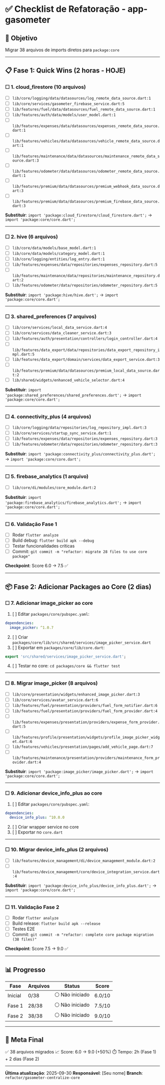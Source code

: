 # ✅ Checklist de Refatoração - app-gasometer

## 🎯 Objetivo
Migrar 38 arquivos de imports diretos para `package:core`

---

## 📋 Fase 1: Quick Wins (2 horas - HOJE)

### ☐ 1. cloud_firestore (10 arquivos)
- [ ] `lib/core/logging/data/datasources/log_remote_data_source.dart:1`
- [ ] `lib/core/services/gasometer_firebase_service.dart:5`
- [ ] `lib/features/fuel/data/datasources/fuel_remote_data_source.dart:1`
- [ ] `lib/features/auth/data/models/user_model.dart:1`
- [ ] `lib/features/expenses/data/datasources/expenses_remote_data_source.dart:1`
- [ ] `lib/features/vehicles/data/datasources/vehicle_remote_data_source.dart:1`
- [ ] `lib/features/maintenance/data/datasources/maintenance_remote_data_source.dart:3`
- [ ] `lib/features/odometer/data/datasources/odometer_remote_data_source.dart:1`
- [ ] `lib/features/premium/data/datasources/premium_webhook_data_source.dart:3`
- [ ] `lib/features/premium/data/datasources/premium_firebase_data_source.dart:3`

**Substituir**: `import 'package:cloud_firestore/cloud_firestore.dart';` → `import 'package:core/core.dart';`

---

### ☐ 2. hive (6 arquivos)
- [ ] `lib/core/data/models/base_model.dart:1`
- [ ] `lib/core/data/models/category_model.dart:1`
- [ ] `lib/core/logging/entities/log_entry.dart:1`
- [ ] `lib/features/expenses/data/repositories/expenses_repository.dart:5`
- [ ] `lib/features/maintenance/data/repositories/maintenance_repository.dart:2`
- [ ] `lib/features/odometer/data/repositories/odometer_repository.dart:5`

**Substituir**: `import 'package:hive/hive.dart';` → `import 'package:core/core.dart';`

---

### ☐ 3. shared_preferences (7 arquivos)
- [ ] `lib/core/services/local_data_service.dart:4`
- [ ] `lib/core/services/data_cleaner_service.dart:3`
- [ ] `lib/features/auth/presentation/controllers/login_controller.dart:4`
- [ ] `lib/features/data_export/data/repositories/data_export_repository_impl.dart:5`
- [ ] `lib/features/data_export/domain/services/data_export_service.dart:3`
- [ ] `lib/features/premium/data/datasources/premium_local_data_source.dart:2`
- [ ] `lib/shared/widgets/enhanced_vehicle_selector.dart:4`

**Substituir**: `import 'package:shared_preferences/shared_preferences.dart';` → `import 'package:core/core.dart';`

---

### ☐ 4. connectivity_plus (4 arquivos)
- [ ] `lib/core/logging/data/repositories/log_repository_impl.dart:3`
- [ ] `lib/core/services/startup_sync_service.dart:1`
- [ ] `lib/features/expenses/data/repositories/expenses_repository.dart:3`
- [ ] `lib/features/odometer/data/repositories/odometer_repository.dart:3`

**Substituir**: `import 'package:connectivity_plus/connectivity_plus.dart';` → `import 'package:core/core.dart';`

---

### ☐ 5. firebase_analytics (1 arquivo)
- [ ] `lib/core/di/modules/core_module.dart:2`

**Substituir**: `import 'package:firebase_analytics/firebase_analytics.dart';` → `import 'package:core/core.dart';`

---

### ☐ 6. Validação Fase 1
- [ ] Rodar `flutter analyze`
- [ ] Build debug: `flutter build apk --debug`
- [ ] Testar funcionalidades críticas
- [ ] Commit: `git commit -m "refactor: migrate 28 files to use core package"`

**Checkpoint**: Score 6.0 → 7.5 ✅

---

## 📦 Fase 2: Adicionar Packages ao Core (2 dias)

### ☐ 7. Adicionar image_picker ao core
1. [ ] Editar `packages/core/pubspec.yaml`:
```yaml
dependencies:
  image_picker: ^1.0.7
```
2. [ ] Criar `packages/core/lib/src/shared/services/image_picker_service.dart`
3. [ ] Exportar em `packages/core/lib/core.dart`:
```dart
export 'src/shared/services/image_picker_service.dart';
```
4. [ ] Testar no core: `cd packages/core && flutter test`

---

### ☐ 8. Migrar image_picker (8 arquivos)
- [ ] `lib/core/presentation/widgets/enhanced_image_picker.dart:3`
- [ ] `lib/core/services/avatar_service.dart:6`
- [ ] `lib/features/fuel/presentation/providers/fuel_form_notifier.dart:6`
- [ ] `lib/features/fuel/presentation/providers/fuel_form_provider.dart:4`
- [ ] `lib/features/expenses/presentation/providers/expense_form_provider.dart:5`
- [ ] `lib/features/profile/presentation/widgets/profile_image_picker_widget.dart:6`
- [ ] `lib/features/vehicles/presentation/pages/add_vehicle_page.dart:7`
- [ ] `lib/features/maintenance/presentation/providers/maintenance_form_provider.dart:4`

**Substituir**: `import 'package:image_picker/image_picker.dart';` → `import 'package:core/core.dart';`

---

### ☐ 9. Adicionar device_info_plus ao core
1. [ ] Editar `packages/core/pubspec.yaml`:
```yaml
dependencies:
  device_info_plus: ^10.0.0
```
2. [ ] Criar wrapper service no core
3. [ ] Exportar no `core.dart`

---

### ☐ 10. Migrar device_info_plus (2 arquivos)
- [ ] `lib/features/device_management/di/device_management_module.dart:2`
- [ ] `lib/features/device_management/core/device_integration_service.dart:4`

**Substituir**: `import 'package:device_info_plus/device_info_plus.dart';` → `import 'package:core/core.dart';`

---

### ☐ 11. Validação Fase 2
- [ ] Rodar `flutter analyze`
- [ ] Build release: `flutter build apk --release`
- [ ] Testes E2E
- [ ] Commit: `git commit -m "refactor: complete core package migration (38 files)"`

**Checkpoint**: Score 7.5 → 9.0 ✅

---

## 📊 Progresso

| Fase | Arquivos | Status | Score |
|------|----------|--------|-------|
| Inicial | 0/38 | ⚪ Não iniciado | 6.0/10 |
| Fase 1 | 28/38 | ⚪ Não iniciado | 7.5/10 |
| Fase 2 | 38/38 | ⚪ Não iniciado | 9.0/10 |

---

## 🎯 Meta Final
✅ 38 arquivos migrados
📈 Score: 6.0 → 9.0 (+50%)
⏱️ Tempo: 2h (Fase 1) + 2 dias (Fase 2)

---

**Última atualização**: 2025-09-30
**Responsável**: [Seu nome]
**Branch**: `refactor/gasometer-centralize-core`
